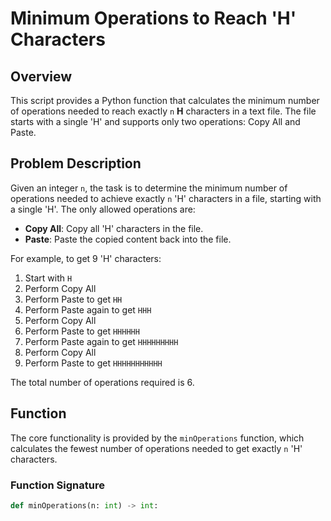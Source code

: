 # Minimum Operations to Reach 'H' Characters

## Overview

This script provides a Python function that calculates the minimum number of operations needed to reach exactly `n` **H** characters in a text file. The file starts with a single 'H' and supports only two operations: Copy All and Paste.

## Problem Description

Given an integer `n`, the task is to determine the minimum number of operations needed to achieve exactly `n` 'H' characters in a file, starting with a single 'H'. The only allowed operations are:

- **Copy All**: Copy all 'H' characters in the file.
- **Paste**: Paste the copied content back into the file.

For example, to get 9 'H' characters:

1. Start with `H`
2. Perform Copy All
3. Perform Paste to get `HH`
4. Perform Paste again to get `HHH`
5. Perform Copy All
6. Perform Paste to get `HHHHHH`
7. Perform Paste again to get `HHHHHHHHH`
8. Perform Copy All
9. Perform Paste to get `HHHHHHHHHHH`

The total number of operations required is 6.

## Function

The core functionality is provided by the `minOperations` function, which calculates the fewest number of operations needed to get exactly `n` 'H' characters.

### Function Signature

```python
def minOperations(n: int) -> int:
```

